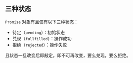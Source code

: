 
## 三种状态

`Promise` 对象有且仅有以下三种状态：

* 待定（`pending`）：初始状态
* 兑现（`fullfilled`）：操作成功
* 拒绝（`rejected`）：操作失败

且状态一旦改变后即敲定，即不可再改变，要么兑现，要么拒绝。
